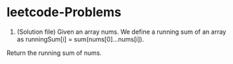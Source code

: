 # leetcode-Problems
1. (Solution file) Given an array nums. We define a running sum of an array as runningSum[i] = sum(nums[0]…nums[i]).

Return the running sum of nums.

